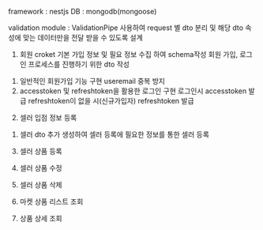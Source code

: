 framework : nestjs
DB : mongodb(mongoose)

validation module : ValidationPipe 사용하여 request 별 dto 분리 및 해당 dto 속성에 맞는 데이터만을 전달 받을 수 있도록 설계


1. 회원
croket 기본 가입 정보 및 필요 정보 수집 하여 schema작성
회원 가입, 로그인 프로세스를 진행하기 위한 dto 작성
1) 일반적인 회원가입 기능 구현
useremail 중복 방지
2) accesstoken 및 refreshtoken을 활용한 로그인 구현
로그인시 accesstoken 발급 refreshtoken이 없을 시(신규가입자) refreshtoken 발급

2. 셀러 입점 정보 등록
1) 셀러 dto 추가 생성하여 셀러 등록에 필요한 정보를 통한 셀러 등록

3. 셀러 상품 등록

4. 셀러 상품 수정

5. 셀러 상품 삭제

6. 마켓 상품 리스트 조회

7. 상품 상세 조회



